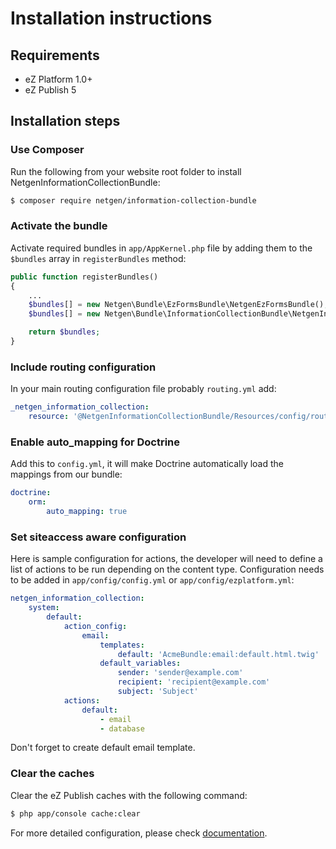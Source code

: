 Installation instructions
=========================

Requirements
------------

* eZ Platform 1.0+
* eZ Publish 5

Installation steps
------------------

### Use Composer

Run the following from your website root folder to install NetgenInformationCollectionBundle:

```bash
$ composer require netgen/information-collection-bundle
```

### Activate the bundle

Activate required bundles in `app/AppKernel.php` file by adding them to the `$bundles` array in `registerBundles` method:

```php
public function registerBundles()
{
    ...
    $bundles[] = new Netgen\Bundle\EzFormsBundle\NetgenEzFormsBundle();
    $bundles[] = new Netgen\Bundle\InformationCollectionBundle\NetgenInformationCollectionBundle();

    return $bundles;
}
```

### Include routing configuration

In your main routing configuration file probably `routing.yml` add:

```yaml
_netgen_information_collection:
    resource: '@NetgenInformationCollectionBundle/Resources/config/routing.yml'
```


### Enable auto_mapping for Doctrine

Add this to `config.yml`, it will make Doctrine automatically load the mappings from our bundle:

```yaml
doctrine:
    orm:
        auto_mapping: true
```


### Set siteaccess aware configuration

Here is sample configuration for actions, the developer will need to define a list of actions to be run depending on the content type.
Configuration needs to be added in `app/config/config.yml` or `app/config/ezplatform.yml`:

```yaml
netgen_information_collection:
    system:
        default:
            action_config:
                email:
                    templates:
                        default: 'AcmeBundle:email:default.html.twig'
                    default_variables:
                        sender: 'sender@example.com'
                        recipient: 'recipient@example.com'
                        subject: 'Subject'
            actions:
                default:
                    - email
                    - database
```

Don't forget to create default email template. 

### Clear the caches

Clear the eZ Publish caches with the following command:

```bash
$ php app/console cache:clear
```

For more detailed configuration, please check [documentation](DOC.md).
